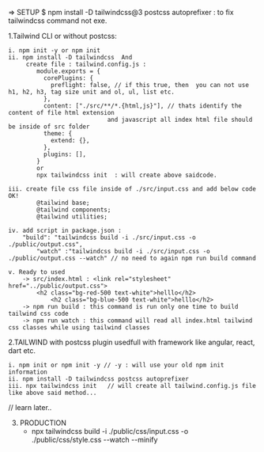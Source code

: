 => SETUP
$ npm install -D tailwindcss@3 postcss autoprefixer : to fix tailwindcss command not exe.

1.Tailwind CLI or without postcss:

	i. npm init -y or npm init
	ii. npm install -D tailwindcss  And 
		 create file : tailwind.config.js : 
			module.exports = {
			  corePlugins: {
			    preflight: false, // if this true, then  you can not use h1, h2, h3, tag size unit and ol, ul, list etc.
			  },
			  content: ["./src/**/*.{html,js}"], // thats identify the content of file html extension 
			  					and javascript all index html file should be inside of src folder
			  theme: {
			    extend: {},
			  },
			  plugins: [],
			}
			or 
			npx tailwindcss init  : will create above saidcode.

	iii. create file css file inside of ./src/input.css and add below code OK!  
			@tailwind base;
			@tailwind components;
			@tailwind utilities;

	iv. add script in package.json :
		"build": "tailwindcss build -i ./src/input.css -o ./public/output.css",
	        "watch" :"tailwindcss build -i ./src/input.css -o ./public/output.css --watch" // no need to again npm run build command

	v. Ready to used
		-> src/index.html : <link rel="stylesheet" href="../public/output.css">
			<h2 class="bg-red-500 text-white">helllo</h2>
		        <h2 class="bg-blue-500 text-white">helllo</h2>
		-> npm run build : this command is run only one time to build tailwind css code
		-> npm run watch : this command will read all index.html tailwind css classes while using tailwind classes 
	
	
2.TAILWIND with postcss plugin usedfull with framework like angular, react, dart etc.

	i. npm init or npm init -y // -y : will use your old npm init information
	ii. npm install -D tailwindcss postcss autoprefixer
	iii. npx tailwindcss init 	// will create all tailwind.config.js file
	like above said method...
// learn later..

3. PRODUCTION
	- npx tailwindcss build -i ./public/css/input.css -o ./public/css/style.css --watch --minify



			
